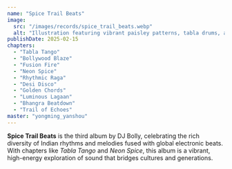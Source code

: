 ```yaml
---
name: "Spice Trail Beats"
image:
  src: "/images/records/spice_trail_beats.webp"
  alt: "Illustration featuring vibrant paisley patterns, tabla drums, and neon accents for a Bollywood fusion album, blending traditional Indian and modern electronic styles"
publishDate: 2025-02-15
chapters:
  - "Tabla Tango"
  - "Bollywood Blaze"
  - "Fusion Fire"
  - "Neon Spice"
  - "Rhythmic Raga"
  - "Desi Disco"
  - "Golden Chords"
  - "Luminous Lagaan"
  - "Bhangra Beatdown"
  - "Trail of Echoes"
master: "yongming_yanshou"
---
```


**Spice Trail Beats** is the third album by DJ Bolly, celebrating the rich diversity of Indian rhythms and melodies fused with global electronic beats. With chapters like *Tabla Tango* and *Neon Spice*, this album is a vibrant, high-energy exploration of sound that bridges cultures and generations.
